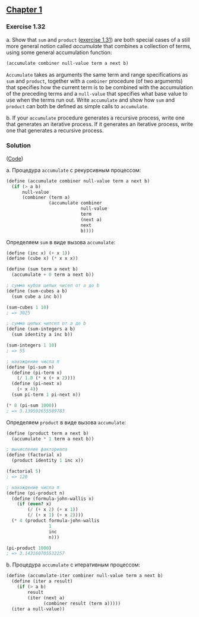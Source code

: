 ## [Chapter 1](../index.md#1-Building-Abstractions-with-Procedures)

### Exercise 1.32

a. Show that `sum` and `product` ([exercise 1.31](./Exercise%201.31.md)) are both special cases of a still more general notion called _accumulate_ that combines a collection of terms, using some general accumulation function:

```scheme
(accumulate combiner null-value term a next b)
```

`Accumulate` takes as arguments the same term and range specifications as `sum` and `product`, together with a `combiner` procedure (of two arguments) that specifies how the current term is to be combined with the accumulation of the preceding terms and a `null-value` that specifies what base value to use when the terms run out. Write `accumulate` and show how `sum` and `product` can both be defined as simple calls to `accumulate`.

b. If your `accumulate` procedure generates a recursive process, write one that generates an iterative process. If it generates an iterative process, write one that generates a recursive process.

### Solution

([Code](../../src/Chapter%201/Exercise%201.32.scm))

a. Процедура `accumulate` с рекурсивным процессом:

```scheme
(define (accumulate combiner null-value term a next b)
  (if (> a b)
      null-value
      (combiner (term a)
                (accumulate combiner
                            null-value
                            term
                            (next a)
                            next
                            b))))
```

Определяем `sum` в виде вызова `accumulate`:

```scheme
(define (inc x) (+ x 1))
(define (cube x) (* x x x))

(define (sum term a next b)
  (accumulate + 0 term a next b))

; сумма кубов целых чисел от a до b
(define (sum-cubes a b)
  (sum cube a inc b))

(sum-cubes 1 10)
; => 3025

; сумма целых чилсел от a до b
(define (sum-integers a b)
  (sum identity a inc b))

(sum-integers 1 10)
; => 55

; нахождение числа π
(define (pi-sum n)
  (define (pi-term x)
    (/ 1.0 (* x (+ x 2))))
  (define (pi-next x)
    (+ x 4))
  (sum pi-term 1 pi-next n))

(* 8 (pi-sum 1000))
; => 3.139592655589783
```

Определяем `product` в виде вызова `accumulate`:

```scheme
(define (product term a next b)
  (accumulate * 1 term a next b))

; вычисление факториала
(define (factorial x)
  (product identity 1 inc x))

(factorial 5)
; => 120

; нахождение числа π
(define (pi-product n)
  (define (formula-john-wallis x)
    (if (even? x)
        (/ (+ x 2) (+ x 1))
        (/ (+ x 1) (+ x 2))))
  (* 4 (product formula-john-wallis
                1
                inc
                n)))

(pi-product 1000)
; => 3.143160705532257
```

b. Процедура `accumulate` с итеративным процессом:

```scheme
(define (accumulate-iter combiner null-value term a next b)
  (define (iter a result)
    (if (> a b)
        result
        (iter (next a)
              (combiner result (term a)))))
  (iter a null-value))
```

